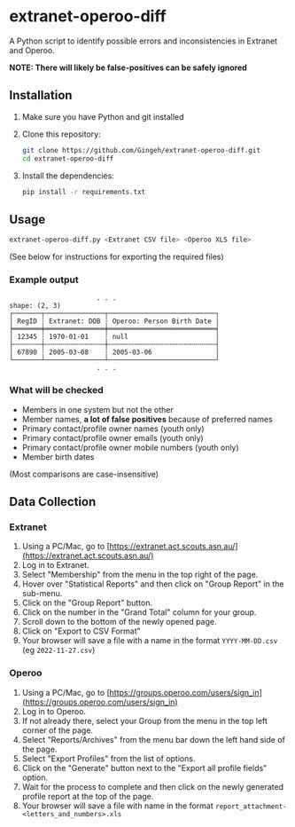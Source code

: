 # extranet-operoo-diff

A Python script to identify possible errors and inconsistencies in Extranet and Operoo.

**NOTE: There will likely be false-positives can be safely ignored**

## Installation

1. Make sure you have Python and git installed
1. Clone this repository:

    ```bash
    git clone https://github.com/Gingeh/extranet-operoo-diff.git
    cd extranet-operoo-diff
    ```

1. Install the dependencies:

    ```bash
    pip install -r requirements.txt
    ```

## Usage

```bash
extranet-operoo-diff.py <Extranet CSV file> <Operoo XLS file>
```

(See below for instructions for exporting the required files)

### Example output

```text
                      . . .
shape: (2, 3)
┌───────┬───────────────┬───────────────────────────┐
│ RegID ┆ Extranet: DOB ┆ Operoo: Person Birth Date │
╞═══════╪═══════════════╪═══════════════════════════╡
│ 12345 ┆ 1970-01-01    ┆ null                      │
├╌╌╌╌╌╌╌┼╌╌╌╌╌╌╌╌╌╌╌╌╌╌╌┼╌╌╌╌╌╌╌╌╌╌╌╌╌╌╌╌╌╌╌╌╌╌╌╌╌╌╌┤
│ 67890 ┆ 2005-03-08    ┆ 2005-03-06                │
└───────┴───────────────┴───────────────────────────┘
                      . . .
```

### What will be checked

- Members in one system but not the other
- Member names, **a lot of false positives** because of preferred names
- Primary contact/profile owner names (youth only)
- Primary contact/profile owner emails (youth only)
- Primary contact/profile owner mobile numbers (youth only)
- Member birth dates

(Most comparisons are case-insensitive)

## Data Collection

### Extranet

1) Using a PC/Mac, go to [https://extranet.act.scouts.asn.au/](https://extranet.act.scouts.asn.au/)
2) Log in to Extranet.
3) Select "Membership" from the menu in the top right of the page.
4) Hover over "Statistical Reports" and then click on "Group Report" in the sub-menu.
5) Click on the "Group Report" button.
6) Click on the number in the "Grand Total" column for your group.
7) Scroll down to the bottom of the newly opened page.
8) Click on "Export to CSV Format"
9) Your browser will save a file with a name in the format `YYYY-MM-DD.csv` (eg `2022-11-27.csv`)

### Operoo

1) Using a PC/Mac, go to [https://groups.operoo.com/users/sign_in](https://groups.operoo.com/users/sign_in)
2) Log in to Operoo.
3) If not already there, select your Group from the menu in the top left corner of the page.
4) Select "Reports/Archives" from the menu bar down the left hand side of the page.
5) Select "Export Profiles" from the list of options.
6) Click on the "Generate" button next to the "Export all profile fields" option.
7) Wait for the process to complete and then click on the newly generated profile report at the top of the page.
8) Your browser will save a file with name in the format `report_attachment-<letters_and_numbers>.xls`
